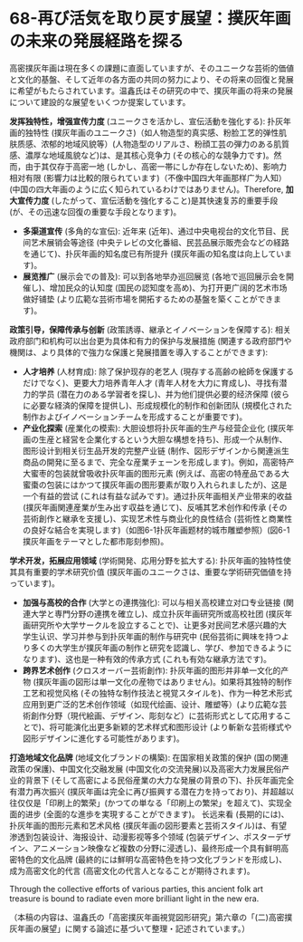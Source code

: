 # 68-再び活気を取り戻す展望：撲灰年画の未来の発展経路を探る

高密撲灰年画は現在多くの課題に直面していますが、そのユニークな芸術的価値と文化的基盤、そして近年の各方面の共同の努力により、その将来の回復と発展に希望がもたらされています。温鑫氏はその研究の中で、撲灰年画の将来の発展について建設的な展望をいくつか提案しています。

**发挥独特性，增强宣传力度** (ユニークさを活かし、宣伝活動を強化する):
扑灰年画的独特性 (撲灰年画のユニークさ)（如人物造型的真实感、粉脸工艺的弹性肌肤质感、浓郁的地域风貌等）(人物造型のリアルさ、粉顔工芸の弾力のある肌質感、濃厚な地域風貌など)は、是其核心竞争力 (その核心的な競争力です)。然而，由于其仅存于高密一地 (しかし、高密一帯にしか存在しないため)、影响力相对有限 (影響力は比較的限られています)（不像中国四大年画那样广为人知）(中国の四大年画のように広く知られているわけではありません)。Therefore, **加大宣传力度** (したがって、宣伝活動を強化すること)是其快速复苏的重要手段 (が、その迅速な回復の重要な手段となります)。
*   **多渠道宣传** (多角的な宣伝): 近年来 (近年)、通过中央电视台的文化节目、民间艺术展销会等途径 (中央テレビの文化番組、民芸品展示販売会などの経路を通じて)、扑灰年画的知名度已有所提升 (撲灰年画の知名度は向上しています)。
*   **展览推广** (展示会での普及): 可以到各地举办巡回展览 (各地で巡回展示会を開催し)、增加民众的认知度 (国民の認知度を高め)、为打开更广阔的艺术市场做好铺垫 (より広範な芸術市場を開拓するための基盤を築くことができます)。

**政策引导，保障传承与创新** (政策誘導、継承とイノベーションを保障する):
相关政府部门和机构可以出台更为具体和有力的保护与发展措施 (関連する政府部門や機関は、より具体的で強力な保護と発展措置を導入することができます):
*   **人才培养** (人材育成): 除了保护现存的老艺人 (現存する高齢の絵師を保護するだけでなく)、更要大力培养青年人才 (青年人材を大力に育成し)、寻找有潜力的学员 (潜在力のある学習者を探し)、并为他们提供必要的经济保障 (彼らに必要な経済的保障を提供し)、形成规模化的制作和创新团队 (規模化された制作およびイノベーションチームを形成することが重要です)。
*   **产业化探索** (産業化の模索): 大胆设想将扑灰年画的生产与经营企业化 (撲灰年画の生産と経営を企業化するという大胆な構想を持ち)、形成一个从制作、图形设计到相关衍生品开发的完整产业链 (制作、図形デザインから関連派生商品の開発に至るまで、完全な産業チェーンを形成します)。例如，高密特产大蜜枣的包装就曾吸收扑灰年画的图形元素 (例えば、高密の特産品である大蜜棗の包装にはかつて撲灰年画の图形要素が取り入れられましたが)、这是一个有益的尝试 (これは有益な試みです)。通过扑灰年画相关产业带来的收益 (撲灰年画関連産業が生み出す収益を通じて)、反哺其艺术创作和传承 (その芸術創作と継承を支援し)、实现艺术性与商业化的良性结合 (芸術性と商業性の良好な結合を実現します)（如图6-1扑灰年画题材的城市雕塑参照）(図6-1 撲灰年画をテーマとした都市彫刻参照)。

**学术开发，拓展应用领域** (学術開発、応用分野を拡大する):
扑灰年画的独特性使其具有重要的学术研究价值 (撲灰年画のユニークさは、重要な学術研究価値を持っています)。
*   **加强与高校的合作** (大学との連携強化): 可以与相关高校建立对口专业链接 (関連大学と専門分野の連携を確立し)、成立扑灰年画研究所或高校社团 (撲灰年画研究所や大学サークルを設立することで)、让更多对民间艺术感兴趣的大学生认识、学习并参与到扑灰年画的制作与研究中 (民俗芸術に興味を持つより多くの大学生が撲灰年画の制作と研究を認識し、学び、参加できるようになります)、这也是一种有效的传承方式 (これも有効な継承方法です)。
*   **跨界艺术创作** (クロスオーバー芸術創作): 扑灰年画的图形并非单一文化的产物 (撲灰年画の図形は単一文化の産物ではありません)。如果将其独特的制作工艺和视觉风格 (その独特な制作技法と視覚スタイルを)、作为一种艺术形式应用到更广泛的艺术创作领域（如现代绘画、设计、雕塑等）(より広範な芸術創作分野（現代絵画、デザイン、彫刻など）に芸術形式として応用することで)、将可能演化出更多新颖的艺术样式和图形设计 (より斬新な芸術様式や図形デザインに進化する可能性があります)。

**打造地域文化品牌** (地域文化ブランドの構築):
在国家相关政策的保护 (国の関連政策の保護)、中国文化交融发展 (中国文化の交流発展)以及高密大力发展民俗产业的背景下 (そして高密による民俗産業の大力な発展の背景の下)、扑灰年画完全有潜力再次振兴 (撲灰年画は完全に再び振興する潜在力を持っており)、并超越以往仅仅是「印刷上的繁荣」(かつての単なる「印刷上の繁栄」を超えて)、实现全面的进步 (全面的な進歩を実現することができます)。
长远来看 (長期的には)、扑灰年画的图形元素和艺术风格 (撲灰年画の図形要素と芸術スタイル)は、有望渗透到包装设计、海报设计、动漫影视等多个领域 (包装デザイン、ポスターデザイン、アニメーション映像など複数の分野に浸透し)、最终形成一个具有鲜明高密特色的文化品牌 (最終的には鮮明な高密特色を持つ文化ブランドを形成し)、成为高密文化的代言 (高密文化の代言人となることが期待されます)。

Through the collective efforts of various parties, this ancient folk art treasure is bound to radiate even more brilliant light in the new era.

（本稿の内容は、温鑫氏の「高密撲灰年画視覚図形研究」第六章の「(二)高密撲灰年画の展望」に関する論述に基づいて整理・記述されています。）

